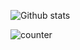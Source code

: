 ![Github stats](https://github-readme-stats.vercel.app/api?username=Dreessy)

![counter](https://[YourEndpoint].m.pipedream.net)
